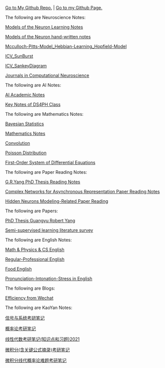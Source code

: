 [Go to My Github Repo.](https://github.com/HollisChen/NoteSharing) | [Go to my Github Page.](https://hollischen.github.io/NoteSharing/)

The following are Neuroscience Notes:

[Models of the Neuron Learning Notes](https://hollischen.github.io/NoteSharing/Models%20of%20the%20Neuron%20Class%20Notes/Models%20of%20the%20Neuron%20Learning%20Notes)

[Models of the Neuron hand-written notes](https://hollischen.github.io/NoteSharing/Models%20of%20the%20Neuron%20Class%20Notes/Models%20of%20the%20Neuron%20hand-written%20notes.pdf)

[Mcculloch-Pitts-Model_Hebbian-Learning_Hopfield-Model](https://hollischen.github.io/NoteSharing/Neuroscience%20and%20AI/Mcculloch-Pitts-Model_Hebbian-Learning_Hopfield-Model.html)

[ICV_SunBurst](https://hollischen.github.io/NoteSharing/Neuroscience%20and%20AI/ICV_Plots/ICV_SunBurst.html)

[ICV_SankeyDiagram](https://hollischen.github.io/NoteSharing/Neuroscience%20and%20AI/ICV_Plots/ICV_SankeyDiagram.html)

[Journals in Computational Neuroscience](https://hollischen.github.io/NoteSharing/Neuroscience%20and%20AI/Journals%20in%20Computational%20Neuroscience)

The following are AI Notes:

[AI Academic Notes](https://hollischen.github.io/NoteSharing/Neuroscience%20and%20AI/AI%20Academic%20Notes)

[Key Notes of DS4PH Class](https://hollischen.github.io/NoteSharing/DS4PH%20Class%20Notes/Key%20Notes%20of%20DS4PH%20Class)

The following are Mathematics Notes:

[Bayesian Statistics](https://hollischen.github.io/NoteSharing/Neuroscience%20and%20AI/Bayesian%20Statistics)

[Mathematics Notes](https://hollischen.github.io/NoteSharing/Math%20&%20Physics/Mathematics%20Notes)

[Convolution](https://hollischen.github.io/NoteSharing/Math%20&%20Physics/Convolution.pdf)

[Poisson Distribution](https://hollischen.github.io/NoteSharing/Math%20&%20Physics/Poisson%20Distribution.pdf)

[First-Order System of Differential Equations](https://hollischen.github.io/NoteSharing/Math%20&%20Physics/First-Order%20System%20of%20Differential%20Equations.pdf)

The following are Paper Reading Notes:

[G.R.Yang PhD Thesis Reading Notes](https://hollischen.github.io/NoteSharing/Neuroscience%20and%20AI/G.R.Yang%20PhD%20Thesis%20Reading%20Notes)

[Complex Networks for Asynchronous Representation Paper Reading Notes](https://hollischen.github.io/NoteSharing/ZhengHao%20Project/CNAP%20Paper%20Reading%20Notes)

[Hidden Neurons Modeling-Related Paper Reading](https://hollischen.github.io/NoteSharing/Shuqi%20Project/HNM%20Paper%20Reading%20Notes)

The following are Papers:

[PhD Thesis Guangyu Robert Yang](https://hollischen.github.io/NoteSharing/Papers/PhD%20Thesis%20Guangyu%20Robert%20Yang.pdf)

[Semi-supervised learning literature survey](https://hollischen.github.io/NoteSharing/Papers/Semi-supervised%20learning%20literature%20survey.pdf)

The following are English Notes:

[Math & Physics & CS English](https://hollischen.github.io/NoteSharing/English%20Notes/Math%20&%20Physics%20&%20CS%20English)

[Regular-Professional English](https://hollischen.github.io/NoteSharing/English%20Notes/Regular-Professional%20English)

[Food English](https://hollischen.github.io/NoteSharing/English%20Notes/Food%20English)

[Pronunciation-Intonation-Stress in English](https://hollischen.github.io/NoteSharing/English%20Notes/Pronunciation-Intonation-Stress%20in%20English)

The following are Blogs:

[Efficiency from Wechat](https://mp.weixin.qq.com/mp/appmsgalbum?action=getalbum&album_id=1550412738877816833&__biz=MzI0NDU0OTIxOA==#wechat_redirect)

The following are KaoYan Notes:

[信号与系统考研笔记](https://hollischen.github.io/NoteSharing/KaoYan/%E4%BF%A1%E5%8F%B7%E4%B8%8E%E7%B3%BB%E7%BB%9F%E8%80%83%E7%A0%94%E7%AC%94%E8%AE%B0.pdf)

[概率论考研笔记](https://hollischen.github.io/NoteSharing/KaoYan/%E6%A6%82%E7%8E%87%E8%AE%BA%E8%80%83%E7%A0%94%E7%AC%94%E8%AE%B0.pdf)

[线性代数考研笔记(知识点和习题)2021](https://hollischen.github.io/NoteSharing/KaoYan/%E7%BA%BF%E6%80%A7%E4%BB%A3%E6%95%B0%E8%80%83%E7%A0%94%E7%AC%94%E8%AE%B0(%E7%9F%A5%E8%AF%86%E7%82%B9%E5%92%8C%E4%B9%A0%E9%A2%98)2021.pdf)

[微积分(含关键公式摘录)考研笔记](https://hollischen.github.io/NoteSharing/KaoYan/%E5%BE%AE%E7%A7%AF%E5%88%86(%E5%90%AB%E5%85%B3%E9%94%AE%E5%85%AC%E5%BC%8F%E6%91%98%E5%BD%95)%E8%80%83%E7%A0%94%E7%AC%94%E8%AE%B0.pdf)

[微积分线代概率论难题考研笔记](https://hollischen.github.io/NoteSharing/KaoYan/%E5%BE%AE%E7%A7%AF%E5%88%86%E7%BA%BF%E4%BB%A3%E6%A6%82%E7%8E%87%E8%AE%BA%E9%9A%BE%E9%A2%98%E8%80%83%E7%A0%94%E7%AC%94%E8%AE%B0.pdf)


